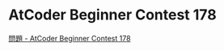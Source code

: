AtCoder Beginner Contest 178
===

[問題 - AtCoder Beginner Contest 178](https://atcoder.jp/contests/abc178/tasks)
